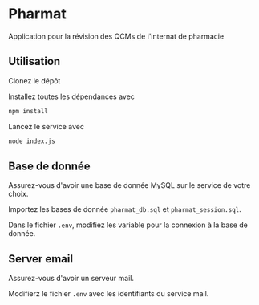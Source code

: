 # Pharmat
Application pour la révision des QCMs de l'internat de pharmacie 

## Utilisation

Clonez le dépôt

Installez toutes les dépendances avec 
```bash
npm install
```

Lancez le service avec
```bash
node index.js
```

## Base de donnée
Assurez-vous d'avoir une base de donnée MySQL sur le service de votre choix.

Importez les bases de donnée `pharmat_db.sql` et `pharmat_session.sql`.

Dans le fichier `.env`, modifiez les variable pour la connexion à la base de donnée.

## Server email

Assurez-vous d'avoir un serveur mail.

Modifierz le fichier `.env` avec les identifiants du service mail.
